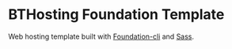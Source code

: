 # BTHosting Foundation Template

Web hosting template built with [Foundation-cli](https://foundation.zurb.com/sites/docs/installation.html) and [Sass](http://sass-lang.com/).